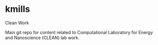 kmills
======

Clean Work


Main git repo for content related to Computational Laboratory for Energy and Nanoscience (CLEAN) lab work.






